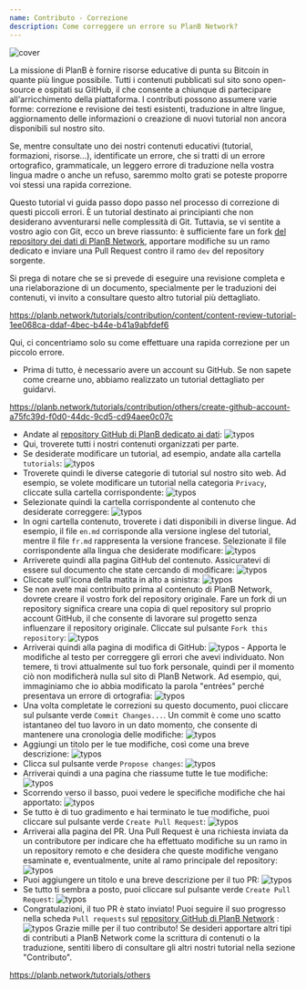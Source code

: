 ```yaml
---
name: Contributo - Correzione
description: Come correggere un errore su PlanB Network?
---
```

![cover](assets/cover.webp)

La missione di PlanB è fornire risorse educative di punta su Bitcoin in quante più lingue possibile. Tutti i contenuti pubblicati sul sito sono open-source e ospitati su GitHub, il che consente a chiunque di partecipare all'arricchimento della piattaforma. I contributi possono assumere varie forme: correzione e revisione dei testi esistenti, traduzione in altre lingue, aggiornamento delle informazioni o creazione di nuovi tutorial non ancora disponibili sul nostro sito.

Se, mentre consultate uno dei nostri contenuti educativi (tutorial, formazioni, risorse...), identificate un errore, che si tratti di un errore ortografico, grammaticale, un leggero errore di traduzione nella vostra lingua madre o anche un refuso, saremmo molto grati se poteste proporre voi stessi una rapida correzione.

Questo tutorial vi guida passo dopo passo nel processo di correzione di questi piccoli errori. È un tutorial destinato ai principianti che non desiderano avventurarsi nelle complessità di Git. Tuttavia, se vi sentite a vostro agio con Git, ecco un breve riassunto: è sufficiente fare un fork [del repository dei dati di PlanB Network](https://github.com/PlanB-Network/bitcoin-educational-content), apportare modifiche su un ramo dedicato e inviare una Pull Request contro il ramo `dev` del repository sorgente.

Si prega di notare che se si prevede di eseguire una revisione completa e una rielaborazione di un documento, specialmente per le traduzioni dei contenuti, vi invito a consultare questo altro tutorial più dettagliato.

https://planb.network/tutorials/contribution/content/content-review-tutorial-1ee068ca-ddaf-4bec-b44e-b41a9abfdef6

 Qui, ci concentriamo solo su come effettuare una rapida correzione per un piccolo errore.

- Prima di tutto, è necessario avere un account su GitHub. Se non sapete come crearne uno, abbiamo realizzato un tutorial dettagliato per guidarvi.

https://planb.network/tutorials/contribution/others/create-github-account-a75fc39d-f0d0-44dc-9cd5-cd94aee0c07c


- Andate al [repository GitHub di PlanB dedicato ai dati](https://github.com/PlanB-Network/bitcoin-educational-content):
![typos](assets/01.webp)
- Qui, troverete tutti i nostri contenuti organizzati per parte.
- Se desiderate modificare un tutorial, ad esempio, andate alla cartella `tutorials`:
![typos](assets/02.webp)
- Troverete quindi le diverse categorie di tutorial sul nostro sito web. Ad esempio, se volete modificare un tutorial nella categoria `Privacy`, cliccate sulla cartella corrispondente:
![typos](assets/03.webp)
- Selezionate quindi la cartella corrispondente al contenuto che desiderate correggere:
![typos](assets/04.webp)
- In ogni cartella contenuto, troverete i dati disponibili in diverse lingue. Ad esempio, il file `en.md` corrisponde alla versione inglese del tutorial, mentre il file `fr.md` rappresenta la versione francese. Selezionate il file corrispondente alla lingua che desiderate modificare: ![typos](assets/05.webp)
- Arriverete quindi alla pagina GitHub del contenuto. Assicuratevi di essere sul documento che state cercando di modificare: ![typos](assets/06.webp)
- Cliccate sull'icona della matita in alto a sinistra: ![typos](assets/07.webp)
- Se non avete mai contribuito prima al contenuto di PlanB Network, dovrete creare il vostro fork del repository originale. Fare un fork di un repository significa creare una copia di quel repository sul proprio account GitHub, il che consente di lavorare sul progetto senza influenzare il repository originale. Cliccate sul pulsante `Fork this repository`: ![typos](assets/08.webp)
- Arriverai quindi alla pagina di modifica di GitHub: ![typos](assets/09.webp) - Apporta le modifiche al testo per correggere gli errori che avevi individuato. Non temere, ti trovi attualmente sul tuo fork personale, quindi per il momento ciò non modificherà nulla sul sito di PlanB Network. Ad esempio, qui, immaginiamo che io abbia modificato la parola "entrées" perché presentava un errore di ortografia: ![typos](assets/10.webp)
- Una volta completate le correzioni su questo documento, puoi cliccare sul pulsante verde `Commit Changes...`. Un commit è come uno scatto istantaneo del tuo lavoro in un dato momento, che consente di mantenere una cronologia delle modifiche: ![typos](assets/11.webp)
- Aggiungi un titolo per le tue modifiche, così come una breve descrizione: ![typos](assets/12.webp)
- Clicca sul pulsante verde `Propose changes`: ![typos](assets/13.webp)
- Arriverai quindi a una pagina che riassume tutte le tue modifiche: ![typos](assets/14.webp)
- Scorrendo verso il basso, puoi vedere le specifiche modifiche che hai apportato: ![typos](assets/15.webp)
- Se tutto è di tuo gradimento e hai terminato le tue modifiche, puoi cliccare sul pulsante verde `Create Pull Request`: ![typos](assets/16.webp)
- Arriverai alla pagina del PR. Una Pull Request è una richiesta inviata da un contributore per indicare che ha effettuato modifiche su un ramo in un repository remoto e che desidera che queste modifiche vengano esaminate e, eventualmente, unite al ramo principale del repository: ![typos](assets/17.webp)
- Puoi aggiungere un titolo e una breve descrizione per il tuo PR: ![typos](assets/18.webp)
- Se tutto ti sembra a posto, puoi cliccare sul pulsante verde `Create Pull Request`: ![typos](assets/19.webp)
- Congratulazioni, il tuo PR è stato inviato! Puoi seguire il suo progresso nella scheda `Pull requests` sul [repository GitHub di PlanB Network](https://github.com/PlanB-Network/bitcoin-educational-content/pulls) :![typos](assets/20.webp)
Grazie mille per il tuo contributo! Se desideri apportare altri tipi di contributi a PlanB Network come la scrittura di contenuti o la traduzione, sentiti libero di consultare gli altri nostri tutorial nella sezione "Contributo".

https://planb.network/tutorials/others


